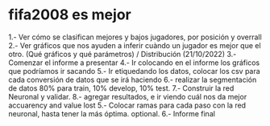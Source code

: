 # fifa2008 es mejor
 1.- Ver cómo se clasifican mejores y bajos jugadores, por posición y overrall 
 2.- Ver gráficos que nos ayuden a inferir cuàndo un jugador es mejor que el otro. (Qué gráficos y qué parámetros) / Distribución (21/10/2022)
 3.- Comenzar el informe a presentar 
 4.- Ir colocando en el informe los gráficos que podríamos ir sacando
 5.- Ir etiquedando los datos, colocar los csv para cada conversión de datos que se irá haciendo 
 6.- realizar la segmentación de datos 80% para train, 10% develop, 10% test. 
 7.- Construir la red Neuronal y validar. 
 8.- agregar resultados, e ir viendo cuál nos da mejor accuarency and value lost
 5.- Colocar ramas para cada paso con la red neuronal, hasta tener la más óptima. optional.
 6.- Informe final
 
 
